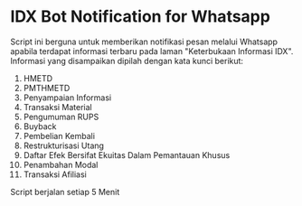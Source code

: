 # IDX Bot Notification for Whatsapp

Script ini berguna untuk memberikan notifikasi pesan melalui Whatsapp apabila terdapat informasi terbaru pada laman "Keterbukaan Informasi IDX". Informasi yang disampaikan dipilah dengan kata kunci berikut:
1. HMETD
2. PMTHMETD
3. Penyampaian Informasi
4. Transaksi Material
5. Pengumuman RUPS
6. Buyback
7. Pembelian Kembali
8. Restrukturisasi Utang
9. Daftar Efek Bersifat Ekuitas Dalam Pemantauan Khusus
10. Penambahan Modal
11. Transaksi Afiliasi

Script berjalan setiap 5 Menit
